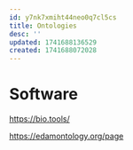 ```yaml
---
id: y7nk7xmiht44neo0q7cl5cs
title: Ontologies
desc: ''
updated: 1741688136529
created: 1741688072028
---
```


# Software

https://bio.tools/

https://edamontology.org/page

